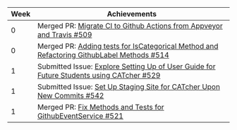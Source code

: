 | Week | Achievements                                                                                                                                 |
| ---- | -------------------------------------------------------------------------------------------------------------------------------------------- |
| 0    | Merged PR: [Migrate CI to Github Actions from Appveyor and Travis #509](https://github.com/CATcher-org/CATcher/pull/509)                     |
| 0    | Merged PR: [Adding tests for IsCategorical Method and Refactoring GithubLabel Methods #514](https://github.com/CATcher-org/CATcher/pull/514) |
| 1    | Submitted Issue: [Explore Setting Up of User Guide for Future Students using CATcher #529](https://github.com/CATcher-org/CATcher/issues/529) |
| 1    | Submitted Issue: [Set Up Staging Site for CATcher Upon New Commits #542](https://github.com/CATcher-org/CATcher/issues/542) |
| 1    | Merged PR: [Fix Methods and Tests for GithubEventService #521](https://github.com/CATcher-org/CATcher/pull/521) |
